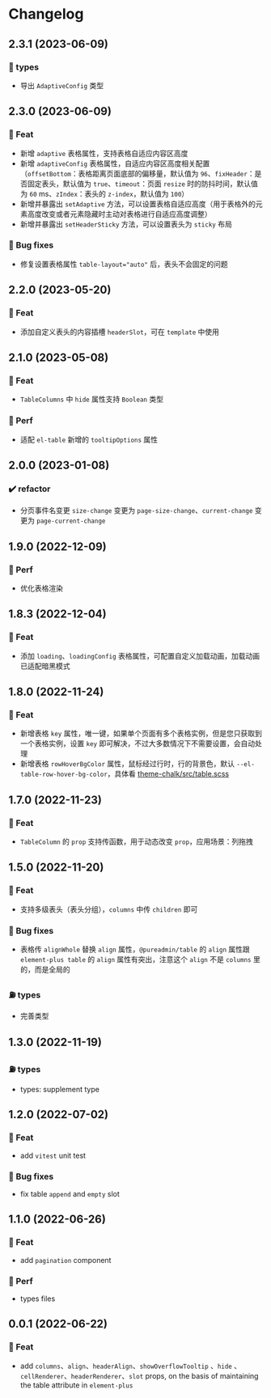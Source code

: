 # Changelog

## 2.3.1 (2023-06-09)

### 🎫 types

- 导出 `AdaptiveConfig` 类型

## 2.3.0 (2023-06-09)

### 🎫 Feat

- 新增 `adaptive` 表格属性，支持表格自适应内容区高度
- 新增 `adaptiveConfig` 表格属性，自适应内容区高度相关配置（`offsetBottom`：表格距离页面底部的偏移量，默认值为 `96`、`fixHeader`：是否固定表头，默认值为 `true`、`timeout`：页面 `resize` 时的防抖时间，默认值为 `60` ms、`zIndex`：表头的 `z-index`，默认值为 `100`）
- 新增并暴露出 `setAdaptive` 方法，可以设置表格自适应高度（用于表格外的元素高度改变或者元素隐藏时主动对表格进行自适应高度调整）
- 新增并暴露出 `setHeaderSticky` 方法，可以设置表头为 `sticky` 布局

### 🐞 Bug fixes

- 修复设置表格属性 `table-layout="auto"` 后，表头不会固定的问题

## 2.2.0 (2023-05-20)

### 🎫 Feat

- 添加自定义表头的内容插槽 `headerSlot`，可在 `template` 中使用

## 2.1.0 (2023-05-08)

### 🎫 Feat

- `TableColumns` 中 `hide` 属性支持 `Boolean` 类型

### 🍏 Perf

- 适配 `el-table` 新增的 `tooltipOptions` 属性

## 2.0.0 (2023-01-08)

### ✔️ refactor

- 分页事件名变更 `size-change` 变更为 `page-size-change`、`current-change` 变更为 `page-current-change`

## 1.9.0 (2022-12-09)

### 🍏 Perf

- 优化表格渲染

## 1.8.3 (2022-12-04)

### 🎫 Feat

- 添加 `loading`、`loadingConfig` 表格属性，可配置自定义加载动画，加载动画已适配暗黑模式

## 1.8.0 (2022-11-24)

### 🎫 Feat

- 新增表格 `key` 属性，唯一键，如果单个页面有多个表格实例，但是您只获取到一个表格实例，设置 `key` 即可解决，不过大多数情况下不需要设置，会自动处理
- 新增表格 `rowHoverBgColor` 属性，鼠标经过行时，行的背景色，默认 `--el-table-row-hover-bg-color`，具体看 [theme-chalk/src/table.scss](https://github.com/element-plus/element-plus/blob/dev/packages/theme-chalk/src/table.scss#L607-L611)

## 1.7.0 (2022-11-23)

### 🎫 Feat

- `TableColumn` 的 `prop` 支持传函数，用于动态改变 `prop`，应用场景：列拖拽

## 1.5.0 (2022-11-20)

### 🎫 Feat

- 支持多级表头（表头分组），`columns` 中传 `children` 即可

### 🐞 Bug fixes

- 表格传 `alignWhole` 替换 `align` 属性，`@pureadmin/table` 的 `align` 属性跟 `element-plus table` 的 `align` 属性有突出，注意这个 `align` 不是 `columns` 里的，而是全局的

### ⛽️ types

- 完善类型

## 1.3.0 (2022-11-19)

### ⛽️ types

- types: supplement type

## 1.2.0 (2022-07-02)

### 🎫 Feat

- add `vitest` unit test

### 🐞 Bug fixes

- fix table `append` and `empty` slot

## 1.1.0 (2022-06-26)

### 🎫 Feat

- add `pagination` component

### 🍏 Perf

- types files

## 0.0.1 (2022-06-22)

### 🎫 Feat

- add `columns`、`align`、`headerAlign`、`showOverflowTooltip` 、`hide` 、`cellRenderer`、`headerRenderer`、`slot` props, on the basis of maintaining the table attribute in `element-plus`
